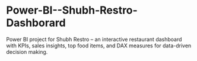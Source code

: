 # Power-BI--Shubh-Restro-Dashborard
Power BI project for Shubh Restro – an interactive restaurant dashboard with KPIs, sales insights, top food items, and DAX measures for data-driven decision making.
